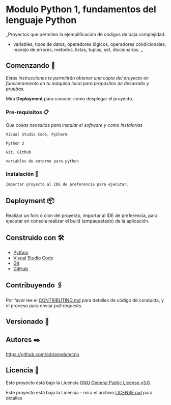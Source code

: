 # Modulo Python 1, fundamentos del lenguaje Python

_Proyectos que permiten la ejemplificación de códigos de baja complejidad.

* variables, tipos de datos, operadores lógicos, operadores cóndicionales, manejo de errores, metodos, listas, tuplas, set, diccionarios.
_

## Comenzando 🚀

_Estas instrucciones te permitirán obtener una copia del proyecto en funcionamiento en tu máquina local para propósitos de desarrollo y pruebas._

Mira **Deployment** para conocer como desplegar el proyecto.


### Pre-requisitos 📋

_Que cosas necesitas para instalar el software y como instalarlas_

```
Visual Studio Code, PyCharm
```
```
Python 3
```
```
Git, Github
```
```
variables de entorno para python
```
### Instalación 🔧

```
Importar proyecto al IDE de preferencia para ejecutar.
```

## Deployment 📦

Realizar un fork o clon del proyecto, importar al IDE de preferencia, para ejecutar en consola realizar el build (empaquetado) de la aplicación.

## Construido con 🛠️

* [Python](https://www.python.org/downloads/)
* [Visual Studio Code](https://code.visualstudio.com/)
* [Git](https://git-scm.com/)
* [GitHub](https://github.com/)

## Contribuyendo 🖇️

Por favor lee el [CONTRIBUTING.md](https://github.com/adrianedutecno/Python-I) para detalles de código de conducta, y el proceso para enviar pull requests.

## Versionado 📌

## Autores ✒️

https://github.com/adrianedutecno

## Licencia 📄

Este proyecto está bajo la Licencia [GNU General Public License v3.0](https://choosealicense.com/licenses/gpl-3.0/).

Este proyecto está bajo la Licencia - mira el archivo [LICENSE.md](LICENSE.md) para detalles
